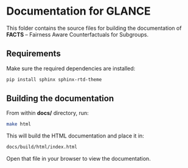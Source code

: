 # Documentation for GLANCE

This folder contains the source files for building the documentation of **FACTS** – Fairness Aware Counterfactuals for Subgroups.

## Requirements

Make sure the required dependencies are installed:

```bash
pip install sphinx sphinx-rtd-theme
```

## Building the documentation
From within **docs/** directory, run:
```bash
make html
```

This will build the HTML documentation and place it in:
```bash
docs/build/html/index.html
```

Open that file in your browser to view the documentation.


